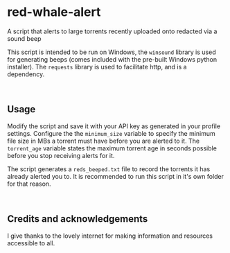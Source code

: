 # red-whale-alert
A script that alerts to large torrents recently uploaded onto redacted via a sound beep

This script is intended to be run on Windows, the `winsound` library is used for generating beeps (comes included with the pre-built Windows python installer). The `requests` library is used to facilitate http, and is a dependency.

<br />

## Usage
Modify the script and save it with your API key as generated in your profile settings. 
Configure the the `minimum_size` variable to specify the minimum file size in MBs a torrent must have before you are alerted to it. The `torrent_age` variable states the maximum torrent age in seconds possible before you stop receiving alerts for it.

The script generates a `reds_beeped.txt` file to record the torrents it has already alerted you to. It is recommended to run this script in it's own folder for that reason.

<br />

## Credits and acknowledgements
I give thanks to the lovely internet for making information and resources accessible to all.
